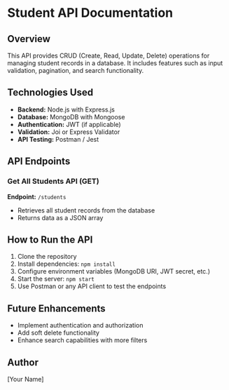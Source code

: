 # Student API Documentation

## Overview
This API provides CRUD (Create, Read, Update, Delete) operations for managing student records in a database. It includes features such as input validation, pagination, and search functionality.

## Technologies Used
- **Backend:** Node.js with Express.js
- **Database:** MongoDB with Mongoose
- **Authentication:** JWT (if applicable)
- **Validation:** Joi or Express Validator
- **API Testing:** Postman / Jest

## API Endpoints

### Get All Students API (GET)
**Endpoint:** `/students`
- Retrieves all student records from the database
- Returns data as a JSON array

## How to Run the API
1. Clone the repository
2. Install dependencies: `npm install`
3. Configure environment variables (MongoDB URI, JWT secret, etc.)
4. Start the server: `npm start`
5. Use Postman or any API client to test the endpoints

## Future Enhancements
- Implement authentication and authorization
- Add soft delete functionality
- Enhance search capabilities with more filters

## Author
[Your Name]

